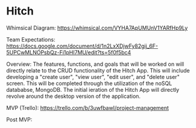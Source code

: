 # Hitch

Whimsical Diagram: https://whimsical.com/VYHA7ApUMUnV1YARfHp9Ly

Team Expectations: https://docs.google.com/document/d/1n2LxXDjwFy82gij_6F-5UPCwMLNOPsbQz-Fi1pHI7MU/edit?ts=5f0f5bc4

Overview: The features, functions, and goals that will be worked on will directly relate to the CRUD functionality of the Hitch App. This will include developing a "create user", "view user",  "edit user", and "delete user" screen. This will be completed through the utilization of the noSQL datababse, MongoDB. The initial ieration of the Hitch App will directly revolve around the desktop version of the application.

MVP (Trello): https://trello.com/b/3uwfbawI/project-management

Post MVP: 
